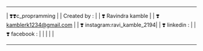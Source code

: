 
**************************************
| ❣️❣️c_propramming                  |
|  Created by :                      |
|       ❣️ Ravindra kamble           |
|       ❣️ kamblerk1234@gmail.com    |
|       ❣️ instagram:ravi_kamble_2194|
|       ❣️ linkedin :                |
|       ❣️ facebook :                |
|                                    |
|                                    |
**************************************



